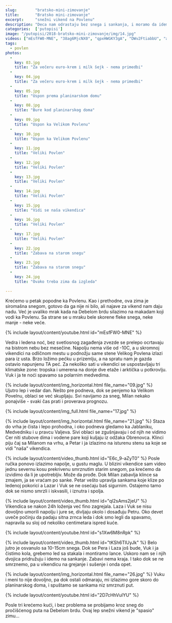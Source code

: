 ```yaml
---
slug:        "bratsko-mini-zimovanje"
title:       "Bratsko mini-zimovanje"
excerpt:     "snežni vikend na Povlenu"
description: "Deca nam odrastaju bez snega i sankanja, i moramo da idemo daleko i visoko da bi im ga bar malo priuštili..."
categories:  ['putopisi']
image: "/putopisi/2018-bratsko-mini-zimovanje/img/14.jpg"
videos: ["mEsfFW0-MNE", "38ag6MjcNX0", "qpxHWGKY3gA", "DWv2FtiabbU", "aPLuY4NyA7w", "E6c_9-aZyT0", "ql2sAms2jeU", "ZGXgKONhEkA", "s1Xw6M8nRpk", "6eVhBVH0stE", "tKSh6TIUyJk", "0GVOgFa87t4", "2D7cHhVulYU"]
tags:
  - povlen
photos:
  -
    key: 03.jpg
    title: "Za večeru euro-krem i milk šejk - nema primedbi"
  -
    key: 04.jpg
    title: "Za večeru euro-krem i milk šejk - nema primedbi"
  -
    key: 05.jpg
    title: "Uspon prema planinarskom domu"
  -
    key: 08.jpg
    title: "Bure kod planinarskog doma"
  -
    key: 09.jpg
    title: "Uspon ka Velikom Povlenu"
  -
    key: 10.jpg
    title: "Uspon ka Velikom Povlenu"
  -
    key: 11.jpg
    title: "Veliki Povlen"
  -
    key: 12.jpg
    title: "Veliki Povlen"
  -
    key: 13.jpg
    title: "Veliki Povlen"
  -
    key: 14.jpg
    title: "Veliki Povlen"
  -
    key: 15.jpg
    title: "Vidi se naša vikendica"
  -
    key: 16.jpg
    title: "Veliki Povlen"
  -
    key: 17.jpg
    title: "Veliki Povlen"
  -
    key: 22.jpg
    title: "Zabava na starom snegu"
  -
    key: 23.jpg
    title: "Zabava na starom snegu"
  -
    key: 24.jpg
    title: "Ovako treba zima da izgleda"
  
---
```


Krećemo u petak popodne ka Povlenu. Kao i prethodne, ova zima je siromašna snegom, gotovo da ga nije ni bilo, ali 
najave za vikend nam daju nadu. Već je uvaliko mrak kada na Debelom brdu silazimo na makadam koji vodi ka 
Povlenu. Sa strane se u mraku bele skorene fleke snega, neke manje - neke veće.

{% include layout/content/youtube.html id="mEsfFW0-MNE" %}

Vedra i ledena noć, bez svetlosnog zagađenja zvezde se prelepo ocrtavaju na bistrom nebu bez mesečine. Napolju nema više od
-10C, a u skromnoj vikendici na odličnom mestu u podnožju same stene Velikog Povlena izlazi para iz usta. Brzo ložimo pećku u
prizemlju, a na spratu nam je gazda ostavio napunjenu TA peć. Za nekoliko sati u vikendici se uspostavljaju tri klimatske 
zone: tropska i umerena na donje dve etaže i arktička u potkrovlju. Vuk i ja te noći spavamo sa polarnim medvedima.

{% include layout/content/img_horizontal.html file_name="09.jpg" %}
Ujutro lep i vedar dan. Nešto pre podneva, dok se penjemo ka Velikom Povelnu, oblaci se već skupljaju. Svi
navijamo za sneg, Milan nekako ponajviše - svaki čas prati i proverava prognozu. 

{% include layout/content/img_full.html file_name="17.jpg" %}

{% include layout/content/img_horizontal.html file_name="21.jpg" %}
Staza do vrha je čista i lepo prohodna, i oko podneva gledamo ka Jablaniku, Medvedniku i u pravcu Valjeva. Sivi oblaci
se zgušnjavaju i od njih ne vidimo Cer niti stubove dima i vodene pare koji kuljaju iz odžaka Obrenovca. Klinci piju čaj
sa Milanom na vrhu, a Petar i ja izlazimo na isturenu stenu sa koje se vidi "naša" vikendica.

{% include layout/content/video_thumb.html id="E6c_9-aZyT0" %}
Posle ručka ponovo izlazimo napolje, u gustu maglu. U blizini vikendice sam video jednu severnu kosu prekrivenu
smrznutim starim snegom, pa krećemo da izvidimo da li je upotrebljiv. Može da prođe. Dok Milan zabavlja klince sa zmajem,
ja se vraćam po sanke. Petar vešto upravlja sankama koje klize po ledenoj pokorici a Lazar i Vuk se ne osećaju baš sigurnim.
Ostajemo tamo dok se nismo smrzli i iskvasili, i iznutra i spolja.

{% include layout/content/video_thumb.html id="ql2sAms2jeU" %}
Vikendica se nakon 24h loženja već fino zagrejala. Laza i Vuk se nisu dovoljno umorili napolju i 
jure se, divljaju okolo i dosađuju Petru. Oko devet uveče počinju da padaju sitna zrnca leda i dok smo legli da spavamo, 
napravila su sloj od nekoliko centimetara ispred kuće. 

{% include layout/content/youtube.html id="s1Xw6M8nRpk" %}

{% include layout/content/video_thumb.html id="tKSh6TIUyJk" %}
Belo jutro je osvanulo sa 10-15cm snega. Dok se Pera i Laza još bude, Vuk i ja čistimo kola, grebemo led sa stakala i 
montiramo lance. Uskoro nam se i njih dvojica pridružuju i idemo na sankanje. Zabavi nema kraja. I tako dok se ne smrznemo,
pa u vikendicu na grejanje i sušenje i onda opet.

{% include layout/content/img_horizontal.html file_name="26.jpg" %}
Vuku i meni to nije dovoljno, pa dok ostali odmaraju, mi izlazimo gore skoro do planinarskog doma, i spuštamo se sankama
niz smrznuti put.

{% include layout/content/youtube.html id="2D7cHhVulYU" %}

Posle tri krećemo kući, i bez problema se probijamo kroz sneg do pročišćenog puta na Debelom brdu. Ovaj lep snežni vikend je
"spasio" zimu...